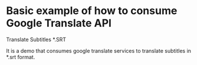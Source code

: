 Basic example of how to consume Google Translate API
================

Translate Subtitles *.SRT

It is a demo that consumes google translate services to translate subtitles in *.srt format.